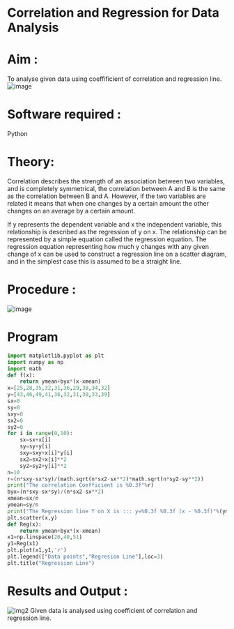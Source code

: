 # Correlation and Regression for Data Analysis
# Aim : 

To analyse given data using  coeffificient of correlation and regression line.
![image](https://user-images.githubusercontent.com/104613195/168224136-d6b64e64-7d3d-4775-9337-c8f96fe41f2d.png)


# Software required :  

Python

# Theory:

Correlation describes the strength of an association between two variables, and is completely symmetrical, the correlation between A and B is the same as the correlation between B and A. However, if the two variables are related it means that when one changes by a certain amount the other changes on an average by a certain amount.  

If y represents the dependent variable and x the independent variable, this relationship is described as the regression of y on x. The relationship can be represented by a simple equation called the regression equation. The regression equation representing how much y changes with any given change of x can be used to construct a regression line on a scatter diagram, and in the simplest case this is assumed to be a straight line.

# Procedure :

![image](https://user-images.githubusercontent.com/104613195/168225866-ac8f6610-bdc3-4ac2-a24e-2b24ba08e189.png)

# Program
```python
import matplotlib.pyplot as plt
import numpy as np
import math
def f(x):
    return ymean+byx*(x-xmean)
x=[25,28,35,32,31,36,29,38,34,32]
y=[43,46,49,41,36,32,31,30,33,39]
sx=0
sy=0
sxy=0
sx2=0
sy2=0
for i in range(0,10):
    sx=sx+x[i]
    sy=sy+y[i]
    sxy=sxy+x[i]*y[i]
    sx2=sx2+x[i]**2
    sy2=sy2+y[i]**2
n=10
r=(n*sxy-sx*sy)/(math.sqrt(n*sx2-sx**2)*math.sqrt(n*sy2-sy**2))
print("The correlation Coefficient is %0.3f"%r)
byx=(n*sxy-sx*sy)/(n*sx2-sx**2)
xmean=sx/n
ymean=sy/n
print("The Regression line Y on X is ::: y=%0.3f %0.3f (x - %0.3f)"%(ymean,byx,xmean))
plt.scatter(x,y)
def Reg(x):
    return ymean+byx*(x-xmean)
x1=np.linspace(20,40,51)
y1=Reg(x1)
plt.plot(x1,y1,'r')
plt.legend(["Data points","Regresion Line"],loc=3)
plt.title("Regression Line")
```


# Results and Output : 
![img2](https://user-images.githubusercontent.com/75235128/172646497-fa078ae8-1800-490d-8489-7ddd92fccf6b.png)
Given data is analysed using coefficient of correlation and regression line.
